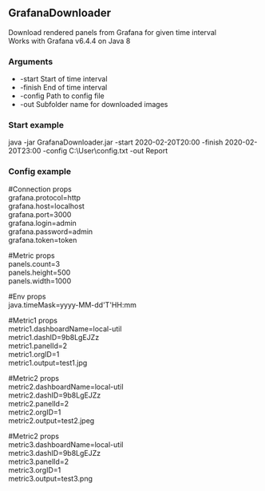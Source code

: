 ## GrafanaDownloader
Download rendered panels from Grafana for given time interval  
Works with Grafana v6.4.4 on Java 8

### Arguments
* -start	Start of time interval
* -finish	End of time interval
* -config	Path to config file
* -out		Subfolder name for downloaded images
### Start example
java -jar GrafanaDownloader.jar -start 2020-02-20T20:00 -finish 2020-02-20T23:00 -config C:\User\config.txt -out Report

### Config example
\#Connection props  
grafana.protocol=http  
grafana.host=localhost  
grafana.port=3000  
grafana.login=admin  
grafana.password=admin  
grafana.token=token  
  
\#Metric props  
panels.count=3  
panels.height=500  
panels.width=1000  
  
\#Env props  
java.timeMask=yyyy-MM-dd'T'HH:mm  
  
\#Metric1 props  
metric1.dashboardName=local-util  
metric1.dashID=9b8LgEJZz  
metric1.panelId=2  
metric1.orgID=1  
metric1.output=test1.jpg  
  
\#Metric2 props  
metric2.dashboardName=local-util  
metric2.dashID=9b8LgEJZz  
metric2.panelId=2  
metric2.orgID=1  
metric2.output=test2.jpeg  
  
\#Metric2 props  
metric3.dashboardName=local-util  
metric3.dashID=9b8LgEJZz  
metric3.panelId=2  
metric3.orgID=1  
metric3.output=test3.png  